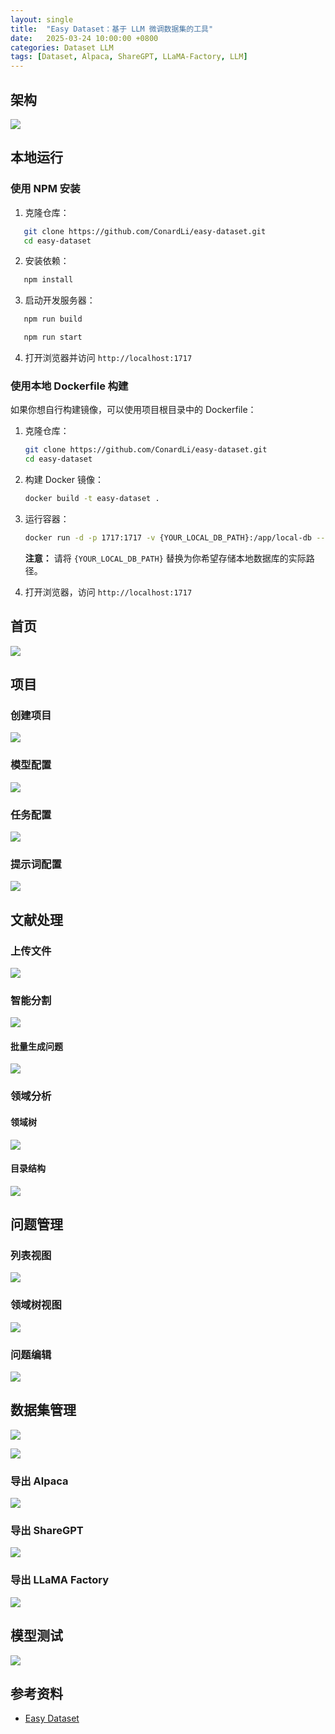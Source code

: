 ```yaml
---
layout: single
title:  "Easy Dataset：基于 LLM 微调数据集的工具"
date:   2025-03-24 10:00:00 +0800
categories: Dataset LLM
tags: [Dataset, Alpaca, ShareGPT, LLaMA-Factory, LLM]
---
```


## 架构

![](/images/2025/EasyDataset/architecture.png)


## 本地运行

### 使用 NPM 安装

1. 克隆仓库：
   

```bash
   git clone https://github.com/ConardLi/easy-dataset.git
   cd easy-dataset
```

2. 安装依赖：
   

```bash
   npm install
```

3. 启动开发服务器：
   

```bash
   npm run build

   npm run start
```

4. 打开浏览器并访问 `http://localhost:1717`

### 使用本地 Dockerfile 构建  

如果你想自行构建镜像，可以使用项目根目录中的 Dockerfile：  

1. 克隆仓库：  
   ```bash
   git clone https://github.com/ConardLi/easy-dataset.git
   cd easy-dataset
   ```  
2. 构建 Docker 镜像：  
   ```bash
   docker build -t easy-dataset .
   ```  
3. 运行容器：  
   ```bash
   docker run -d -p 1717:1717 -v {YOUR_LOCAL_DB_PATH}:/app/local-db --name easy-dataset easy-dataset
   ```  
   **注意：** 请将 `{YOUR_LOCAL_DB_PATH}` 替换为你希望存储本地数据库的实际路径。  

4. 打开浏览器，访问 `http://localhost:1717`


## 首页

![](/images/2025/EasyDataset/home.jpg)


## 项目
### 创建项目

![](/images/2025/EasyDataset/project_create-project.jpg)

### 模型配置

![](/images/2025/EasyDataset/project_model-config.png)

### 任务配置

![](/images/2025/EasyDataset/project_task-config.png)

### 提示词配置

![](/images/2025/EasyDataset/project_prompt-config.png)


## 文献处理

### 上传文件

![](/images/2025/EasyDataset/process_upload-file.png)


### 智能分割

![](/images/2025/EasyDataset/process_intelligent-segmentation.png)

#### 批量生成问题

![](/images/2025/EasyDataset/process_batch-generation-question.png)

### 领域分析

#### 领域树

![](/images/2025/EasyDataset/process_domain-tree.png)


#### 目录结构

![](/images/2025/EasyDataset/process_directory-structure.png)


## 问题管理

### 列表视图
![](/images/2025/EasyDataset/question_list-view.png)

### 领域树视图
![](/images/2025/EasyDataset/question_domain-tree-view.png)

### 问题编辑

![](/images/2025/EasyDataset/question_edit.png)

## 数据集管理

![](/images/2025/EasyDataset/dataset_manage.png)

![](/images/2025/EasyDataset/dataset_detail.png)

### 导出 Alpaca

![](/images/2025/EasyDataset/dataset_export-alpaca.png)

### 导出 ShareGPT

![](/images/2025/EasyDataset/dataset_export-sharegpt.png)

### 导出 LLaMA Factory

![](/images/2025/EasyDataset/dataset_export-llama-factory.png)


## 模型测试

![](/images/2025/EasyDataset/test.png)


## 参考资料
- [Easy Dataset](https://github.com/ConardLi/easy-dataset/blob/main/README.zh-CN.md)
